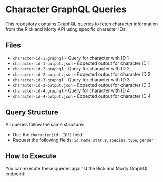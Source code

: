# Character GraphQL Queries

This repository contains GraphQL queries to fetch character information from the Rick and Morty API using specific character IDs.

## Files

- `character-id-1.graphql` - Query for character with ID 1
- `character-id-1-output.json` - Expected output for character ID 1
- `character-id-2.graphql` - Query for character with ID 2
- `character-id-2-output.json` - Expected output for character ID 2
- `character-id-3.graphql` - Query for character with ID 3
- `character-id-3-output.json` - Expected output for character ID 3
- `character-id-4.graphql` - Query for character with ID 4
- `character-id-4-output.json` - Expected output for character ID 4

## Query Structure

All queries follow the same structure:
- Use the `character(id: ID!)` field
- Request the following fields: `id`, `name`, `status`, `species`, `type`, `gender`

## How to Execute

You can execute these queries against the Rick and Morty GraphQL endpoint:
